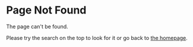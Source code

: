 # Page Not Found

The page can't be found.

Please try the search on the top to look for it or go back to [the homepage](../../index.md).
